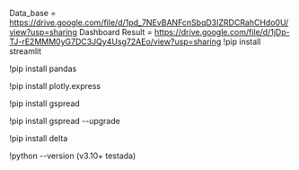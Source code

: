 Data_base = https://drive.google.com/file/d/1pd_7NEvBANFcnSbqD3IZRDCRahCHdo0U/view?usp=sharing
Dashboard Result = https://drive.google.com/file/d/1jDp-TJ-rE2MMM0yG7DC3JQy4Usg72AEo/view?usp=sharing
!pip install streamlit

!pip install pandas

!pip install plotly.express

!pip install gspread

!pip install gspread --upgrade

!pip install delta

!python --version (v3.10+ testada)

